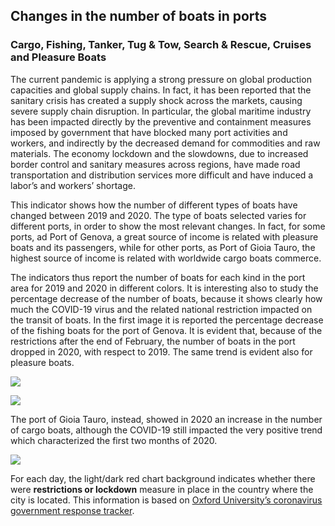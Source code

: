 ## Changes in the number of boats in ports

### Cargo, Fishing, Tanker, Tug & Tow, Search & Rescue, Cruises and Pleasure Boats

The current pandemic is applying a strong pressure on global production capacities and global supply chains. In fact, it has been reported that the sanitary crisis has created a supply shock across the markets, causing severe supply chain disruption. In particular, the global maritime industry has been impacted directly by the preventive and containment measures imposed by government that have blocked many port activities and workers, and indirectly by the decreased demand for commodities and raw materials. The economy lockdown and the slowdowns, due to increased border control and sanitary measures across regions, have made road transportation and distribution services more difficult and have induced a labor’s and workers’ shortage. 

This indicator shows how the number of different types of boats have changed between 2019 and 2020. The type of boats selected varies for different ports, in order to show the most relevant changes. In fact, for some ports, ad Port of Genova, a great source of income is related with pleasure boats and its passengers, while for other ports, as Port of Gioia Tauro, the highest source of income is related with worldwide cargo boats commerce. 

The indicators thus report the number of boats for each kind in the port area for 2019 and 2020 in different colors. It is interesting also to study the percentage decrease of the number of boats, because it shows clearly how much the COVID-19 virus and the related national restriction impacted on the transit of boats. 
In the first image it is reported the percentage decrease of the fishing boats for the port of Genova. It is evident that, because of the restrictions after the end of February, the number of boats in the port dropped in 2020, with respect to 2019. The same trend is evident also for pleasure boats.

![](eodash-data/stories/E13x-Fig1.png)

![](eodash-data/stories/E13x-Fig2.png)

The port of Gioia Tauro, instead, showed in 2020 an increase in the number of cargo boats, although the COVID-19 still impacted the very positive trend which characterized the first two months of 2020. 

![](eodash-data/stories/E13x-Fig3.png)

For each day, the light/dark red chart background indicates whether there were **restrictions or lockdown** measure in place in the country where the city is located. This information is based on [Oxford University’s coronavirus government response tracker](https://covidtracker.bsg.ox.ac.uk/). 
